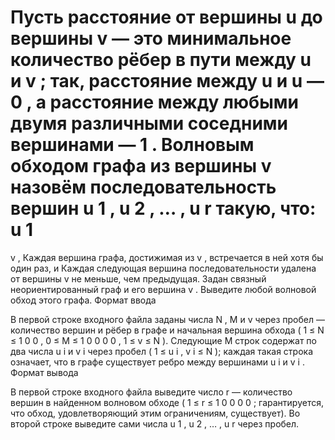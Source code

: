Пусть расстояние от вершины 
u
 до вершины 
v
 — это минимальное количество рёбер в пути между 
u
 и 
v
; так, расстояние между 
u
 и 
u
 — 
0
, а расстояние между любыми двумя различными соседними вершинами — 
1
.
Волновым обходом графа из вершины 
v
 назовём последовательность вершин 
u
1
,
u
2
,
…
,
u
r
такую, что:
u
1
=
v
,
Каждая вершина графа, достижимая из 
v
, встречается в ней хотя бы один раз, и
Каждая следующая вершина последовательности удалена от вершины 
v
 не меньше, чем предыдущая.
Задан связный неориентированный граф и его вершина 
v
. Выведите любой волновой обход этого графа.
Формат ввода

В первой строке входного файла заданы числа 
N
, 
M
 и 
v
 через пробел — количество вершин и рёбер в графе и начальная вершина обхода (
1
≤
N
≤
1
0
0
, 
0
≤
M
≤
1
0
0
0
0
, 
1
≤
v
≤
N
). Следующие 
M
 строк содержат по два числа 
u
i
 и 
v
i
 через пробел (
1
≤
u
i
,
v
i
≤
N
); каждая такая строка означает, что в графе существует ребро между вершинами 
u
i
 и 
v
i
.
Формат вывода

В первой строке входного файла выведите число 
r
 — количество вершин в найденном волновом обходе (
1
≤
r
≤
1
0
0
0
0
; гарантируется, что обход, удовлетворяющий этим ограничениям, существует). Во второй строке выведите сами числа 
u
1
,
u
2
,
…
,
u
r
 через пробел.